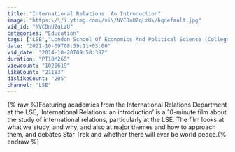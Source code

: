 ```yaml
---
title: "International Relations: An Introduction"
image: "https:\/\/i.ytimg.com\/vi\/NVCDnUZqLzU\/hqdefault.jpg"
vid_id: "NVCDnUZqLzU"
categories: "Education"
tags: ["LSE","London School Of Economics And Political Science (College\/University)","International Relations (Field Of Study)"]
date: "2021-10-09T08:39:11+03:00"
vid_date: "2014-10-20T09:58:38Z"
duration: "PT10M26S"
viewcount: "1020619"
likeCount: "21183"
dislikeCount: "205"
channel: "LSE"
---
```

{% raw %}Featuring academics from the International Relations Department at the LSE, ‘International Relations: an introduction’ is a 10-minute film about the study of international relations, particularly at the LSE.   The film looks at what we study, and why, and also at major themes and how to approach them, and debates Star Trek and whether there will ever be world peace.{% endraw %}

